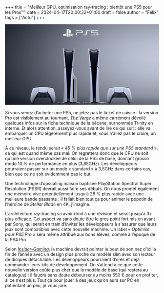 +++
title = "Meilleur GPU, optimisation ray-tracing : bientôt une PS5 pour les Pros™"
date = 2024-04-17T20:00:32+01:00
draft = false
author = "Félix"
tags = ["Actu"]
+++ 

![Les deux PS5 actuelles](PS5.png)

Si vous venez d’acheter une PS5, ne jetez pas le ticket de caisse : la version Pro est visiblement au tournant. *[The Verge](https://www.theverge.com/2024/4/15/24130716/sony-ps5-pro-specs-release-date-rumors)* a même carrément dévoilé quelques infos sur la fiche technique de la bécane, surnommée Trinity en interne. Et alors attention, asseyez-vous avant de lire ce qui suit : elle va embarquer un CPU légèrement plus rapide et, vous n’allez pas le croire, un meilleur GPU.

À ce niveau, le rendu serait « *45 % plus rapide que sur une PS5 standard* », ce qui est quand même pas mal. On regrettera donc que le CPU ne soit qu’une version overclockée de celui de la PS5 de base, donnant grosso modo 10 % de performance en plus (3,85GHz). Les développeurs pourraient passer sur un mode « standard » à 3,5GHz dans certains cas, bien que ce ne soit évidemment pas le but.

Une technologie d’upscaling maison baptisée PlayStation Spectral Super Resolution (PSSR) devrait aussi faire ses débuts. On nous promet également une mémoire vive potentiellement jusqu’à 28 % plus rapide avec une meilleure bande passante : il fallait bien tout ça pour animer le popotin de l’héroïne de *Stellar Blade* en 4K, j’imagine.

L’architecture ray-tracing va avoir droit à une révision et serait jusqu’à 3x plus efficace. Cet aspect va sans doute être le gros point fort mis en avant par Sony, qui serait en train d’inviter les développeurs à s'assurer que leurs jeux sont compatibles avec cette nouvelle machine. Un label « *Optimisé pour PS5 Pro* » sera même attribué aux bons élèves, comme à l’époque de la PS4 Pro.

Selon *[Insider-Gaming](https://insider-gaming.com/ps5-pro-specs-2024/)*, la machine devrait pointer le bout de son nez d’ici la fin de l’année avec un design plus proche du modèle slim avec son lecteur de disques détachable. Les développeurs pourraient d’ores et déjà commander leurs kits de développement. On s’attend à ce que cette nouvelle version coûte plus cher que le modèle de base (qui restera au catalogue) : il faudra sans doute débourser au moins 550 € pour en profiter, si ce n’est plus. Tout ça pour jouer à des jeux qu’on aura sur PC en patientant un peu, je vous jure.
